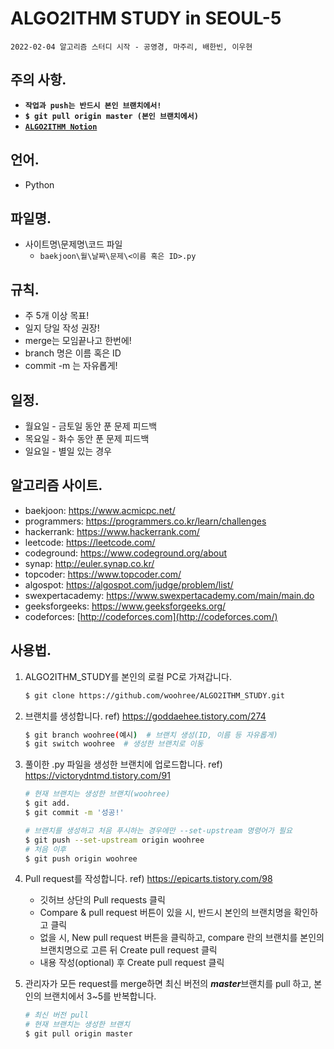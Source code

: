 # ALGO2ITHM STUDY in SEOUL-5

`2022-02-04 알고리즘 스터디 시작 - 공영경, 마주리, 배한빈, 이우현`

## 주의 사항.

- **`작업과 push는 반드시 본인 브랜치에서!`**
- **`$ git pull origin master (본인 브랜치에서)`**
- [**`ALGO2ITHM Notion`**](https://algo2ithm.notion.site/AlGO2ITHM_STUDY-c0ca1a1760fc441da038cf033f7e0b95)

## 언어.

- Python

## 파일명.

- 사이트명\문제명\코드 파일
  - `baekjoon\월\날짜\문제\<이름 혹은 ID>.py`

## 규칙.

- 주 5개 이상 목표!
- 일지 당일 작성 권장!
- merge는 모임끝나고 한번에!
- branch 명은 이름 혹은 ID
- commit -m 는 자유롭게!

## 일정.

- 월요일 - 금토일 동안 푼 문제 피드백
- 목요일 - 화수 동안 푼 문제 피드백
- 일요일 - 별일 있는 경우

## 알고리즘 사이트.

- baekjoon: https://www.acmicpc.net/
- programmers: https://programmers.co.kr/learn/challenges
- hackerrank: https://www.hackerrank.com/
- leetcode: https://leetcode.com/
- codeground: https://www.codeground.org/about
- synap: http://euler.synap.co.kr/
- topcoder: https://www.topcoder.com/
- algospot: https://algospot.com/judge/problem/list/
- swexpertacademy: https://www.swexpertacademy.com/main/main.do
- geeksforgeeks: https://www.geeksforgeeks.org/
- codeforces: [http://codeforces.com](http://codeforces.com/)

## 사용법.

1. ALGO2ITHM_STUDY를 본인의 로컬 PC로 가져갑니다.

   ```bash
   $ git clone https://github.com/woohree/ALGO2ITHM_STUDY.git
   ```

2. 브랜치를 생성합니다. ref) https://goddaehee.tistory.com/274

   ```bash
   $ git branch woohree(예시)  # 브랜치 생성(ID, 이름 등 자유롭게)
   $ git switch woohree  # 생성한 브랜치로 이동
   ```

3. 풀이한 .py 파일을 생성한 브랜치에 업로드합니다. ref) https://victorydntmd.tistory.com/91

   ```bash
   # 현재 브랜치는 생성한 브랜치(woohree)
   $ git add.
   $ git commit -m '성공!'
   
   # 브랜치를 생성하고 처음 푸시하는 경우에만 --set-upstream 명령어가 필요
   $ git push --set-upstream origin woohree
   # 처음 이후
   $ git push origin woohree
   ```

4. Pull request를 작성합니다. ref) https://epicarts.tistory.com/98

   - 깃허브 상단의 Pull requests 클릭
   - Compare & pull request 버튼이 있을 시, 반드시 본인의 브랜치명을 확인하고 클릭
   - 없을 시, New pull request 버튼을 클릭하고, compare 란의 브랜치를 본인의 브랜치명으로 고른 뒤 Create pull request 클릭
   - 내용 작성(optional) 후 Create pull request 클릭

5. 관리자가 모든 request를 merge하면 최신 버전의 ***master***브랜치를 pull 하고, 본인의 브랜치에서 3~5를 반복합니다.

   ```bash
   # 최신 버전 pull
   # 현재 브랜치는 생성한 브랜치
   $ git pull origin master
   ```

